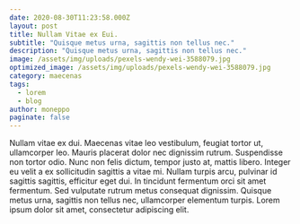 ```yaml
---
date: 2020-08-30T11:23:58.000Z
layout: post
title: Nullam Vitae ex Eui.
subtitle: "Quisque metus urna, sagittis non tellus nec."
description: "Quisque metus urna, sagittis non tellus nec." 
image: /assets/img/uploads/pexels-wendy-wei-3588079.jpg
optimized_image: /assets/img/uploads/pexels-wendy-wei-3588079.jpg
category: maecenas
tags:
  - lorem
  - blog
author: moneppo
paginate: false
---
```

Nullam vitae ex dui. Maecenas vitae leo vestibulum, feugiat tortor ut, ullamcorper leo. Mauris placerat dolor nec dignissim rutrum. Suspendisse non tortor odio. Nunc non felis dictum, tempor justo at, mattis libero. Integer eu velit a ex sollicitudin sagittis a vitae mi. Nullam turpis arcu, pulvinar id sagittis sagittis, efficitur eget dui. In tincidunt fermentum orci sit amet fermentum. Sed vulputate rutrum metus consequat dignissim. Quisque metus urna, sagittis non tellus nec, ullamcorper elementum turpis. Lorem ipsum dolor sit amet, consectetur adipiscing elit. 